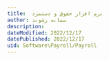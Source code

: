 ```yaml
---
title:  نرم افزار حقوق و دستمزد
author: سمانه رشوند  
description:  
dateModified: 2022/12/17
datePublished: 2022/12/17
uid: Software\Payroll/Payroll
---
```

